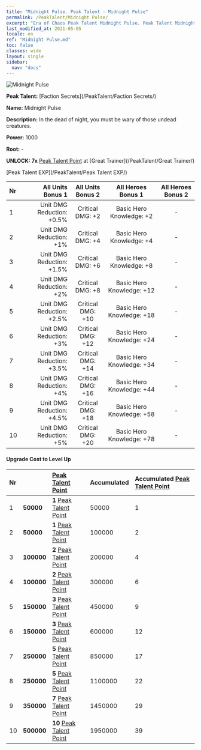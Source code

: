 ```yaml
---
title: "Midnight Pulse. Peak Talent - Midnight Pulse"
permalink: /PeakTalent/Midnight Pulse/
excerpt: "Era of Chaos Peak Talent Midnight Pulse. Peak Talent Midnight Pulse. Midnight Pulse"
last_modified_at: 2021-05-05
locale: en
ref: "Midnight Pulse.md"
toc: false
classes: wide
layout: single
sidebar:
  nav: "docs"
---
```


  ![Midnight Pulse](/images/pt/talent_3009.png)

  **Peak Talent:** [Faction Secrets](/PeakTalent/Faction Secrets/)

  **Name:** Midnight Pulse

  **Description:** In the dead of night, you must be wary of those undead creatures.

  **Power:** 1000

  **Root:** -

  **UNLOCK: 7x** [Peak Talent Point](/Items/con_934/) at [Great Trainer](/PeakTalent/Great Trainer/)

  [Peak Talent EXP](/PeakTalent/Peak Talent EXP/)

  | Nr | All Units Bonus 1 | All Units Bonus 2 | All Heroes Bonus 1 | All Heroes Bonus 2 |
  |:---|--------------:|:-------------:|:-------------:|:-------------:|
  | 1 | Unit DMG Reduction: +0.5% | Critical DMG: +2 | Basic Hero Knowledge: +2 | - |
  | 2 | Unit DMG Reduction: +1% | Critical DMG: +4 | Basic Hero Knowledge: +4 | - |
  | 3 | Unit DMG Reduction: +1.5% | Critical DMG: +6 | Basic Hero Knowledge: +8 | - |
  | 4 | Unit DMG Reduction: +2% | Critical DMG: +8 | Basic Hero Knowledge: +12 | - |
  | 5 | Unit DMG Reduction: +2.5% | Critical DMG: +10 | Basic Hero Knowledge: +18 | - |
  | 6 | Unit DMG Reduction: +3% | Critical DMG: +12 | Basic Hero Knowledge: +24 | - |
  | 7 | Unit DMG Reduction: +3.5% | Critical DMG: +14 | Basic Hero Knowledge: +34 | - |
  | 8 | Unit DMG Reduction: +4% | Critical DMG: +16 | Basic Hero Knowledge: +44 | - |
  | 9 | Unit DMG Reduction: +4.5% | Critical DMG: +18 | Basic Hero Knowledge: +58 | - |
  | 10 | Unit DMG Reduction: +5% | Critical DMG: +20 | Basic Hero Knowledge: +78 | - |


#### Upgrade Cost to Level Up

  | Nr | <i class="fas fa-coins"/> | [Peak Talent Point](/Items/con_934/) | Accumulated <i class="fas fa-coins"/> | Accumulated [Peak Talent Point](/Items/con_934/) |
  |:---|:--------------|:-------------|:-------------|:-------------|
  | 1 | **50000** | **1** [Peak Talent Point](/Items/con_934/) | 50000 | 1 |
  | 2 | **50000** | **1** [Peak Talent Point](/Items/con_934/) | 100000 | 2 |
  | 3 | **100000** | **2** [Peak Talent Point](/Items/con_934/) | 200000 | 4 |
  | 4 | **100000** | **2** [Peak Talent Point](/Items/con_934/) | 300000 | 6 |
  | 5 | **150000** | **3** [Peak Talent Point](/Items/con_934/) | 450000 | 9 |
  | 6 | **150000** | **3** [Peak Talent Point](/Items/con_934/) | 600000 | 12 |
  | 7 | **250000** | **5** [Peak Talent Point](/Items/con_934/) | 850000 | 17 |
  | 8 | **250000** | **5** [Peak Talent Point](/Items/con_934/) | 1100000 | 22 |
  | 9 | **350000** | **7** [Peak Talent Point](/Items/con_934/) | 1450000 | 29 |
  | 10 | **500000** | **10** [Peak Talent Point](/Items/con_934/) | 1950000 | 39 |
